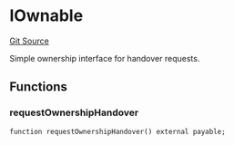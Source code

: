 # IOwnable
[Git Source](https://github.com/NaniDAO/accounts/blob/4789484b1daa1e7826eeec6833ca9b47824ee8b6/src/ownership/Keys.sol)

Simple ownership interface for handover requests.


## Functions
### requestOwnershipHandover


```solidity
function requestOwnershipHandover() external payable;
```

